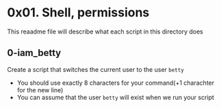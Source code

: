 # 0x01. Shell, permissions
This reaadme file will describe what each script in this directory does

## 0-iam_betty
Create a script that switches the current user to the user ``` betty ```
- You should use exactly 8 characters for your command(+1 charachter for the new line)
- You can assume that the user ``` betty ``` will exist when we run your script
